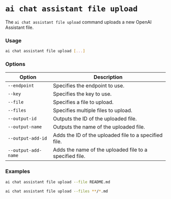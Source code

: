 # `ai chat assistant file upload`

The `ai chat assistant file upload` command uploads a new OpenAI Assistant file.

### Usage

``` bash
ai chat assistant file upload [...]
```

### Options

| Option               | Description                                                                |
|----------------------|----------------------------------------------------------------------------|
| `--endpoint`         | Specifies the endpoint to use.                                              |
| `--key`              | Specifies the key to use.                                                   |
| `--file`             | Specifies a file to upload.                                                 |
| `--files`            | Specifies multiple files to upload.                                         |
| `--output-id`        | Outputs the ID of the uploaded file.                                        |
| `--output-name`      | Outputs the name of the uploaded file.                                      |
| `--output-add-id`    | Adds the ID of the uploaded file to a specified file.                       |
| `--output-add-name`  | Adds the name of the uploaded file to a specified file.                     |

### Examples

``` bash title="Upload a single file"
ai chat assistant file upload --file README.md
```

``` bash title="Upload multiple files"
ai chat assistant file upload --files **/*.md
```
